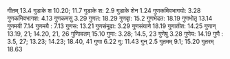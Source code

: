 गीतम् 13.4 गुडाके श 10.20; 11.7 गुडाके श: 2.9 गुडाके शेन 1.24 गुणकमिवभागयो: 3.28 गुणकमिवभागश: 4.13 गुणकमसु 3.29 गुणत: 18.29 गुणवृा: 15.2 गुणभेदत: 18.19 गुणभोतृ 13.14 गुणमयी 7.14 गुणमयै : 7.13 गुणस: 13.21 गुणसंमूढा: 3.29 गुणसंयाने 18.19 गुणातीत: 14.25 गुणान् 13.19, 21; 14.20, 21, 26 गुणािवतम् 15.10 गुणा: 3.28; 14.5, 23 गुणेषु 3.28 गुणेय: 14.19 गुणै : 3.5, 27; 13.23; 14.23; 18.40, 41 गुणा 6.22 गु: 11.43 गुन् 2.5 गुतमम् 9.1; 15.20 गुतरम् 18.63